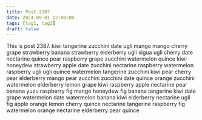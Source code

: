 ```yaml
---
title: Post 2387
date: 2024-09-01 12:00:00
tags: [tag1, tag2]
draft: false
---
```

This is post 2387.
kiwi
tangerine
zucchini
date
ugli
mango
mango
cherry
grape
strawberry
banana
strawberry
elderberry
ugli
xigua
ugli
cherry
date
nectarine
quince
pear
raspberry
grape
zucchini
watermelon
quince
kiwi
honeydew
strawberry
apple
date
zucchini
nectarine
raspberry
watermelon
raspberry
ugli
ugli
quince
watermelon
tangerine
zucchini
kiwi
pear
cherry
pear
elderberry
mango
pear
zucchini
zucchini
date
quince
orange
zucchini
watermelon
elderberry
lemon
grape
kiwi
raspberry
apple
nectarine
pear
banana
yuzu
raspberry
fig
mango
honeydew
fig
banana
tangerine
kiwi
date
grape
watermelon
date
watermelon
banana
kiwi
elderberry
nectarine
ugli
fig
apple
orange
lemon
cherry
quince
nectarine
tangerine
raspberry
fig
watermelon
orange
nectarine
elderberry
pear
quince

